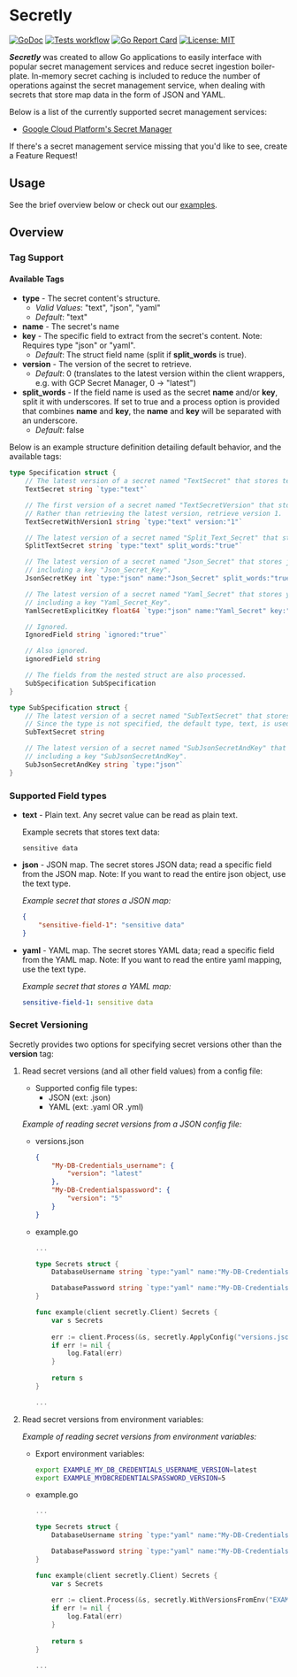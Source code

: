 # Secretly

[![GoDoc](https://godoc.org/github.com/jack-mcveigh/secretly?status.svg)](https://godoc.org/github.com/jack-mcveigh/secretly)
[![Tests workflow](https://img.shields.io/github/actions/workflow/status/jack-mcveigh/secretly/unit-test-base.yaml?branch=main&longCache=true&label=tests&logo=github&logoColor=fff)](https://github.com/jack-mcveigh/secretly/actions?query=workflow%3ATest%20Base)
[![Go Report Card](https://goreportcard.com/badge/github.com/jack-mcveigh/secretly)](https://goreportcard.com/report/github.com/jack-mcveigh/secretly)
[![License: MIT](https://img.shields.io/badge/license-MIT-yellow.svg)](https://opensource.org/licenses/MIT)

___Secretly___ was created to allow Go applications to easily interface with popular secret management services and reduce secret ingestion boiler-plate. In-memory secret caching is included to reduce the number of operations against the secret management service, when dealing with secrets that store map data in the form of JSON and YAML.

Below is a list of the currently supported secret management services:

* [Google Cloud Platform's Secret Manager](https://cloud.google.com/secret-manager)

If there's a secret management service missing that you'd like to see, create a Feature Request!

## Usage

See the brief overview below or check out our [examples](examples).

## Overview

### Tag Support

#### Available Tags

* __type__ - The secret content's structure.
  * _Valid Values_: "text", "json", "yaml"
  * _Default_: "text"
* __name__ - The secret's name
* __key__ - The specific field to extract from the secret's content. Note: Requires type "json" or "yaml".
  * _Default_: The struct field name (split if __split_words__ is true).
* __version__ - The version of the secret to retrieve.
  * _Default_: 0 (translates to the latest version within the client wrappers, e.g. with GCP Secret Manager, 0 -> "latest")
* __split_words__ - If the field name is used as the secret __name__ and/or __key__, split it with underscores. If set to true and a process option is provided that combines __name__ and __key__, the __name__ and __key__ will be separated with an underscore.
  * _Default_: false

Below is an example structure definition detailing default behavior, and the available tags:

```go
type Specification struct {
    // The latest version of a secret named "TextSecret" that stores text data.
    TextSecret string `type:"text"`

    // The first version of a secret named "TextSecretVersion" that stores text data.
    // Rather than retrieving the latest version, retrieve version 1.
    TextSecretWithVersion1 string `type:"text" version:"1"`

    // The latest version of a secret named "Split_Text_Secret" that stores text data.
    SplitTextSecret string `type:"text" split_words:"true"`

    // The latest version of a secret named "Json_Secret" that stores json data
    // including a key "Json_Secret_Key".
    JsonSecretKey int `type:"json" name:"Json_Secret" split_words:"true"`

    // The latest version of a secret named "Yaml_Secret" that stores yaml data
    // including a key "Yaml_Secret_Key".
    YamlSecretExplicitKey float64 `type:"json" name:"Yaml_Secret" key:"Yaml_Secret_Key"`

    // Ignored.
    IgnoredField string `ignored:"true"`

    // Also ignored.
    ignoredField string

    // The fields from the nested struct are also processed.
    SubSpecification SubSpecification
}

type SubSpecification struct {
    // The latest version of a secret named "SubTextSecret" that stores text data.
    // Since the type is not specified, the default type, text, is used.
    SubTextSecret string

    // The latest version of a secret named "SubJsonSecretAndKey" that stores yaml data
    // including a key "SubJsonSecretAndKey".
    SubJsonSecretAndKey string `type:"json"`
}
```

### Supported Field types

* __text__ - Plain text. Any secret value can be read as plain text.

    Example secrets that stores text data:

    ```text
    sensitive data
    ```

* __json__ - JSON map. The secret stores JSON data; read a specific field from the JSON map. Note: If you want to read the entire json object, use the text type.

    _Example secret that stores a JSON map:_

    ```json
    {
        "sensitive-field-1": "sensitive data"
    }
    ```

* __yaml__ - YAML map. The secret stores YAML data; read a specific field from the YAML map. Note: If you want to read the entire yaml mapping, use the text type.

    _Example secret that stores a YAML map:_

    ```yaml
    sensitive-field-1: sensitive data
    ```

### Secret Versioning

Secretly provides two options for specifying secret versions other than the __version__ tag:

1. Read secret versions (and all other field values) from a config file:
    * Supported config file types:
        * JSON (ext: .json)
        * YAML (ext: .yaml OR .yml)

    _Example of reading secret versions from a JSON config file:_

    * versions.json

        ```json
        {
            "My-DB-Credentials_username": {
                "version": "latest"
            },
            "My-DB-Credentialspassword": {
                "version": "5"
            }
        }
        ```

    * example.go

        ```go
        ...

        type Secrets struct {
            DatabaseUsername string `type:"yaml" name:"My-DB-Credentials" key:"username" split_words:"true"`

            DatabasePassword string `type:"yaml" name:"My-DB-Credentials" key:"password"`
        }

        func example(client secretly.Client) Secrets {
            var s Secrets
            
            err := client.Process(&s, secretly.ApplyConfig("versions.json"))
            if err != nil {
                log.Fatal(err)
            }
            
            return s
        }

        ...
        ```

2. Read secret versions from environment variables:

    _Example of reading secret versions from environment variables:_

    * Export environment variables:

        ```bash
        export EXAMPLE_MY_DB_CREDENTIALS_USERNAME_VERSION=latest
        export EXAMPLE_MYDBCREDENTIALSPASSWORD_VERSION=5
        ```

    * example.go

        ```go
        ...

        type Secrets struct {
            DatabaseUsername string `type:"yaml" name:"My-DB-Credentials" key:"username" split_words:"true"`

            DatabasePassword string `type:"yaml" name:"My-DB-Credentials" key:"password"`
        }

        func example(client secretly.Client) Secrets {
            var s Secrets
            
            err := client.Process(&s, secretly.WithVersionsFromEnv("EXAMPLE"))
            if err != nil {
                log.Fatal(err)
            }
            
            return s
        }

        ...
        ```
